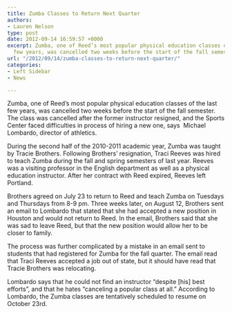 ```yaml
---
title: Zumba Classes to Return Next Quarter
authors:
- Lauren Nelson
type: post
date: 2012-09-14 16:59:57 +0000
excerpt: Zumba, one of Reed’s most popular physical education classes of the last
  few years, was cancelled two weeks before the start of the fall semester.
url: "/2012/09/14/zumba-classes-to-return-next-quarter/"
categories:
- Left Sidebar
- News

---
```

Zumba, one of Reed’s most popular physical education classes of the last few years, was cancelled two weeks before the start of the fall semester. The class was cancelled after the former instructor resigned, and the Sports Center faced difficulties in process of hiring a new one, says  Michael Lombardo, director of athletics.

During the second half of the 2010-2011 academic year, Zumba was taught by Tracie Brothers. Following Brothers’ resignation, Traci Reeves was hired to teach Zumba during the fall and spring semesters of last year. Reeves was a visiting professor in the English department as well as a physical education instructor. After her contract with Reed expired, Reeves left Portland.

Brothers agreed on July 23 to return to Reed and teach Zumba on Tuesdays and Thursdays from 8-9 pm. Three weeks later, on August 12, Brothers sent an email to Lombardo that stated that she had accepted a new position in Houston and would not return to Reed. In the email, Brothers said that she was sad to leave Reed, but that the new position would allow her to be closer to family.

The process was further complicated by a mistake in an email sent to students that had registered for Zumba for the fall quarter. The email read that Traci Reeves accepted a job out of state, but it should have read that Tracie Brothers was relocating.

Lombardo says that he could not find an instructor &#8220;despite [his] best efforts&#8221;, and that he hates &#8220;canceling a popular class at all.&#8221; According to Lombardo, the Zumba classes are tentatively scheduled to resume on October 23rd.